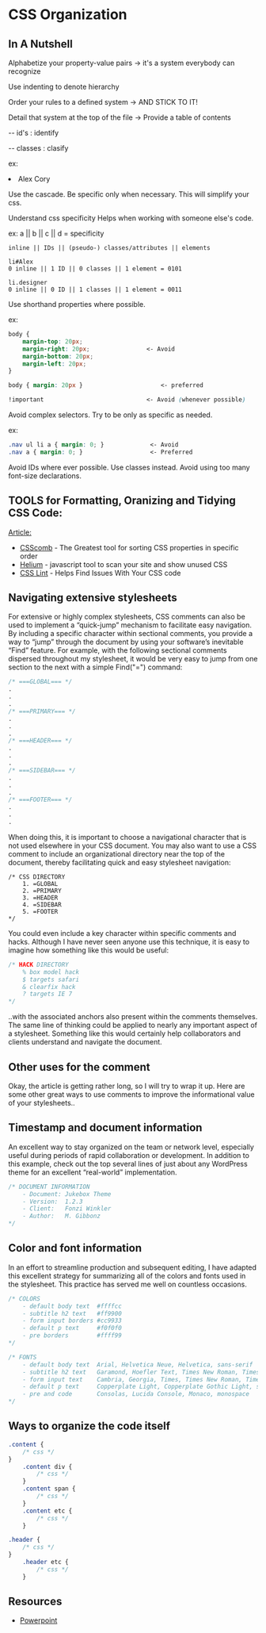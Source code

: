 CSS Organization
================

In A Nutshell
-------------




Alphabetize your property-value pairs -> it's a system everybody can recognize


Use indenting
  to
    denote
      hierarchy

Order your rules to a defined system -> AND STICK TO IT!

Detail that system at the top of the file -> Provide a table of contents


-- id's : identify

-- classes : clasify

ex: <li class = 'designer' id = 'Alex'>Alex Cory</li>


Use the cascade.
	Be specific only when necessary.
	This will simplify your css.

Understand css specificity
	Helps when working with someone else's code.

ex: a || b || c || d = specificity

	inline || IDs || (pseudo-) classes/attributes || elements

	li#Alex
	0 inline || 1 ID || 0 classes || 1 element = 0101

	li.designer
	0 inline || 0 ID || 1 classes || 1 element = 0011

Use shorthand properties where possible.

ex:  
```css
body {
	margin-top: 20px;
	margin-right: 20px;			       <- Avoid
	margin-bottom: 20px;
	margin-left: 20px;
}

body { margin: 20px } 				       <- preferred

!important   					       <- Avoid (whenever possible)
```

Avoid complex selectors. Try to be only as specific as needed.

ex:  
```css
.nav ul li a { margin: 0; }				<- Avoid
.nav a { margin: 0; } 					<- Preferred
```

Avoid IDs where ever possible.  Use classes instead.
Avoid using too many font-size declarations.




TOOLS for Formatting, Oranizing and Tidying CSS Code: 
----------------------------------------------------  
[Article:](http://goo.gl/DCq7Eu)
- [CSScomb](http://csscomb.com/) - The Greatest tool for sorting CSS properties in specific order
- [Helium](https://github.com/geuis/helium-css) - javascript tool to scan your site and show unused CSS
- [CSS Lint](http://csslint.net/#results) - Helps Find Issues With Your CSS code




Navigating extensive stylesheets
--------------------------------  

For extensive or highly complex stylesheets, CSS comments can also be used to implement a “quick-jump” mechanism to facilitate easy navigation. By including a specific character within sectional comments, you provide a way to “jump” through the document by using your software’s inevitable “Find” feature. For example, with the following sectional comments dispersed throughout my stylesheet, it would be very easy to jump from one section to the next with a simple Find("=") command:

```css
/* ===GLOBAL=== */
.
.
.
/* ===PRIMARY=== */
.
.
.
/* ===HEADER=== */
.
.
.
/* ===SIDEBAR=== */
.
.
.
/* ===FOOTER=== */
.
.
.
```

When doing this, it is important to choose a navigational character that is not used elsewhere in your CSS document. You may also want to use a CSS comment to include an organizational directory near the top of the document, thereby facilitating quick and easy stylesheet navigation:


```
/* CSS DIRECTORY
	1. =GLOBAL
	2. =PRIMARY
	3. =HEADER
	4. =SIDEBAR
	5. =FOOTER
*/
```



You could even include a key character within specific comments and hacks. Although I have never seen anyone use this technique, it is easy to imagine how something like this would be useful:

```css
/* HACK DIRECTORY
	% box model hack
	$ targets safari
	& clearfix hack
	? targets IE 7
*/
```

..with the associated anchors also present within the comments themselves. The same line of thinking could be applied to nearly any important aspect of a stylesheet. Something like this would certainly help collaborators and clients understand and navigate the document.





Other uses for the comment 
--------------------------

Okay, the article is getting rather long, so I will try to wrap it up. Here are some other great ways to use comments to improve the informational value of your stylesheets..

Timestamp and document information
----------------------------------

An excellent way to stay organized on the team or network level, especially useful during periods of rapid collaboration or development. In addition to this example, check out the top several lines of just about any WordPress theme for an excellent “real-world” implementation.

```css
/* DOCUMENT INFORMATION
	- Document: Jukebox Theme
	- Version:  1.2.3
	- Client:   Fonzi Winkler
	- Author:   M. Gibbonz   
*/
```


Color and font information
--------------------------  
In an effort to streamline production and subsequent editing, I have adapted this excellent strategy for summarizing all of the colors and fonts used in the stylesheet. This practice has served me well on countless occasions.

```css
/* COLORS
	- default body text  #ffffcc
	- subtitle h2 text   #ff9900
	- form input borders #cc9933
	- default p text     #f0f0f0
	- pre borders        #ffff99
*/

/* FONTS
	- default body text  Arial, Helvetica Neue, Helvetica, sans-serif
	- subtitle h2 text   Garamond, Hoefler Text, Times New Roman, Times, serif
	- form input text    Cambria, Georgia, Times, Times New Roman, Times, serif
	- default p text     Copperplate Light, Copperplate Gothic Light, serif
	- pre and code       Consolas, Lucida Console, Monaco, monospace
*/
```


Ways to organize the code itself
--------------------------------  

```css
.content {
    /* css */
}
    .content div {
        /* css */
    }
    .content span {
        /* css */
    }
    .content etc {
        /* css */
    }

.header {
    /* css */
}
    .header etc {
        /* css */
    }
```

Resources
---------  
 - [Powerpoint](http://goo.gl/mk5WK5)

